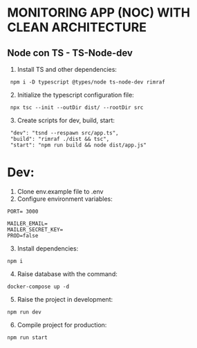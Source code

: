 # MONITORING APP (NOC) WITH CLEAN ARCHITECTURE

## Node con TS - TS-Node-dev

1.  Install TS and other dependencies:

```
 npm i -D typescript @types/node ts-node-dev rimraf
```

2. Initialize the typescript configuration file:

```
 npx tsc --init --outDir dist/ --rootDir src
```

3. Create scripts for dev, build, start:

```
 "dev": "tsnd --respawn src/app.ts",
 "build": "rimraf ./dist && tsc",
 "start": "npm run build && node dist/app.js"
```

# Dev:

1. Clone env.example file to .env
2. Configure environment variables:

```
PORT= 3000

MAILER_EMAIL=
MAILER_SECRET_KEY=
PROD=false
```

3. Install dependencies:

```
npm i
```

4. Raise database with the command:

```
docker-compose up -d
```

5. Raise the project in development:

```
npm run dev
```

6. Compile project for production:

```
npm run start
```
